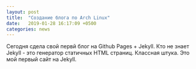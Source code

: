 ```yaml
---
layout: post
title:  "Создание блога по Arch Linux"
date:   2019-01-28 16:17:09 +0500
categories: news
---
```


Сегодня сдела свой первй блог на Github Pages + Jekyll.
Кто не знает Jekyll - это генератор статичных HTML страниц. Классная штука. Это мой первый сайт на Jekyll. 